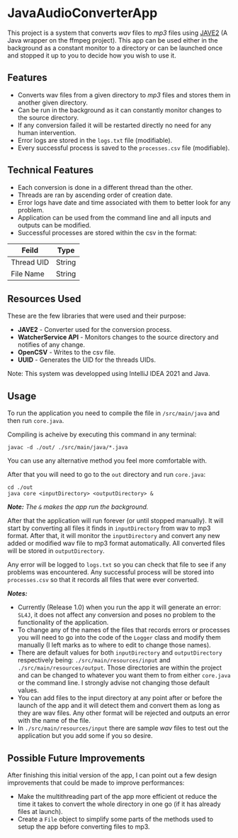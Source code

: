 # JavaAudioConverterApp

This project is a system that converts *wav* files to *mp3* files using [JAVE2](https://github.com/a-schild/jave2) (A Java wrapper on the ffmpeg project). This app can be used either in the background as a constant monitor to a directory or can be launched once and stopped it up to you to decide how you wish to use it.

## Features

- Converts wav files from a given directory to *mp3* files and stores them in another given directory. 
- Can be run in the background as it can constantly monitor changes to the source directory.
- If any conversion failed it will be restarted directly no need for any human intervention.
- Error logs are stored in the `logs.txt` file (modifiable).
- Every successful process is saved to the `processes.csv` file (modifiable).

## Technical Features

- Each conversion is done in a different thread than the other.
- Threads are ran by ascending order of creation date.
- Error logs have date and time associated with them to better look for any problem.
- Application can be used from the command line and all inputs and outputs can be modified.
- Successful processes are stored within the csv in the format:

| Feild | Type |
| ------ | ------ |
| Thread UID | String |
| File Name | String |

## Resources Used

These are the few libraries that were used and their purpose:

- **JAVE2** - Converter used for the conversion process.
- **WatcherService API** - Monitors changes to the source directory and notifies of any change.
- **OpenCSV** - Writes to the csv file.
- **UUID** - Generates the UID for the threads UIDs.

Note: This system was developped using IntelliJ IDEA 2021 and Java.

## Usage

To run the application you need to compile the file in `/src/main/java` and then run `core.java`.

Compiling is acheive by executing this command in any terminal:
```
javac -d ./out/ ./src/main/java/*.java
```

You can use any alternative method you feel more comfortable with.

After that you will need to go to the `out` directory and run `core.java`:
```
cd ./out
java core <inputDirectory> <outputDirectory> &
```
_**Note:** The `&` makes the app run the background._

After that the application will run forever (or until stopped manually). It will start by converting all files it finds in `inputDirectory` from wav to mp3 format. After that, it will monitor the `inputDirectory` and convert any new added or modified wav file to mp3 format automatically. All converted files will be stored in `outputDirectory`.

Any error will be logged to `logs.txt` so you can check that file to see if any problems was encountered.
Any successful process will be stored into `processes.csv` so that it records all files that were ever converted.

***Notes:***
- Currently (Release 1.0) when you run the app it will generate an error: `SL4J`, it does not affect any conversion and poses no problem to the functionality of the application.
- To change any of the names of the files that records errors or processes you will need to go into the code of the `Logger` class and modify them manually (I left marks as to where to edit to change those names).
- There are default values for both `inputDirectory` and `outputDirectory` respectively being: `./src/main/resources/input` and `./src/main/resources/output`. Those directories are within the project and can be changed to whatever you want them to from either `core.java` or the command line. I strongly advise not changing those default values.
- You can add files to the input directory at any point after or before the launch of the app and it will detect them and convert them as long as they are wav files. Any other format will be rejected and outputs an error with the name of the file.
- In `./src/main/resources/input` there are sample *wav* files to test out the application but you add some if you so desire.

## Possible Future Improvements

After finishing this initial version of the app, I can point out a few design improvements that could be made to improve performances:

- Make the multithreading part of the app more efficient ot reduce the time it takes to convert the whole directory in one go (if it has already files at launch).
- Create a `File` object to simplify some parts of the methods used to setup the app before converting files to mp3.
